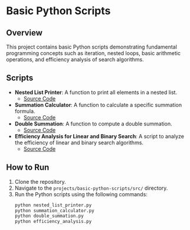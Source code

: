 # Basic Python Scripts

## Overview
This project contains basic Python scripts demonstrating fundamental programming concepts such as iteration, nested loops, basic arithmetic operations, and efficiency analysis of search algorithms.

## Scripts
- **Nested List Printer**: A function to print all elements in a nested list.
  - [Source Code](src/nested_list_printer.py)
- **Summation Calculator**: A function to calculate a specific summation formula.
  - [Source Code](src/summation_calculator.py)
- **Double Summation**: A function to compute a double summation.
  - [Source Code](src/double_summation.py)
- **Efficiency Analysis for Linear and Binary Search**: A script to analyze the efficiency of linear and binary search algorithms.
  - [Source Code](src/efficiency_analysis.py)

## How to Run
1. Clone the repository.
2. Navigate to the `projects/basic-python-scripts/src/` directory.
3. Run the Python scripts using the following commands:
   ```bash
   python nested_list_printer.py
   python summation_calculator.py
   python double_summation.py
   python efficiency_analysis.py
